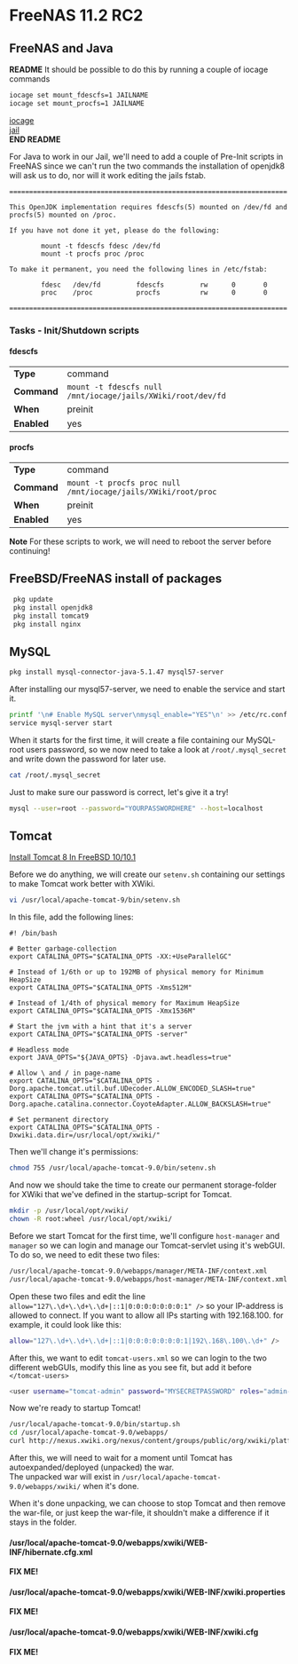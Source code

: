 # FreeNAS 11.2 RC2
## FreeNAS and Java
  
**README**
It should be possible to do this by running a couple of iocage commands

```sh
iocage set mount_fdescfs=1 JAILNAME
iocage set mount_procfs=1 JAILNAME
```
[iocage](https://www.freebsd.org/cgi/man.cgi?query=iocage)  
[jail](https://www.freebsd.org/cgi/man.cgi?query=jail)  
**END README**

For Java to work in our Jail, we'll need to add a couple of Pre-Init scripts in FreeNAS since we can't run the two commands the installation of openjdk8 will ask us to do, nor will it work editing the jails fstab.

```
======================================================================

This OpenJDK implementation requires fdescfs(5) mounted on /dev/fd and
procfs(5) mounted on /proc.

If you have not done it yet, please do the following:

        mount -t fdescfs fdesc /dev/fd
        mount -t procfs proc /proc

To make it permanent, you need the following lines in /etc/fstab:

        fdesc   /dev/fd         fdescfs         rw      0       0
        proc    /proc           procfs          rw      0       0

======================================================================
```
  
### Tasks - Init/Shutdown scripts
#### fdescfs
  
|||
|:-|:-|
|**Type**|command|
|**Command**|`mount -t fdescfs null /mnt/iocage/jails/XWiki/root/dev/fd`|
|**When**|preinit|
|**Enabled**|yes
  
#### procfs
  
|||
|:-|:-|
|**Type**|command|
|**Command**|`mount -t procfs proc null /mnt/iocage/jails/XWiki/root/proc`|
|**When**|preinit|
|**Enabled**|yes
  
**Note** For these scripts to work, we will need to reboot the server before continuing!
  
## FreeBSD/FreeNAS install of packages
```sh
 pkg update
 pkg install openjdk8
 pkg install tomcat9
 pkg install nginx
```
  
## MySQL

```sh
pkg install mysql-connector-java-5.1.47 mysql57-server
```  

After installing our mysql57-server, we need to enable the service and start it.
```sh
printf '\n# Enable MySQL server\nmysql_enable="YES"\n' >> /etc/rc.conf
service mysql-server start
```

When it starts for the first time, it will create a file containing our MySQL-root users password, so we now need to take a look at `/root/.mysql_secret` and write down the password for later use.
```sh
cat /root/.mysql_secret
```

Just to make sure our password is correct, let's give it a try!
```sh
mysql --user=root --password="YOURPASSWORDHERE" --host=localhost
```
  
  
## Tomcat

[Install Tomcat 8 In FreeBSD 10/10.1](https://www.unixmen.com/install-tomcat-7-freebsd-9-3/)  

Before we do anything, we will create our `setenv.sh` containing our settings to make Tomcat work better with XWiki.

```sh
vi /usr/local/apache-tomcat-9/bin/setenv.sh
```

In this file, add the following lines:

```
#! /bin/bash 

# Better garbage-collection 
export CATALINA_OPTS="$CATALINA_OPTS -XX:+UseParallelGC" 

# Instead of 1/6th or up to 192MB of physical memory for Minimum HeapSize 
export CATALINA_OPTS="$CATALINA_OPTS -Xms512M" 

# Instead of 1/4th of physical memory for Maximum HeapSize 
export CATALINA_OPTS="$CATALINA_OPTS -Xmx1536M" 

# Start the jvm with a hint that it's a server 
export CATALINA_OPTS="$CATALINA_OPTS -server" 

# Headless mode 
export JAVA_OPTS="${JAVA_OPTS} -Djava.awt.headless=true" 

# Allow \ and / in page-name 
export CATALINA_OPTS="$CATALINA_OPTS -Dorg.apache.tomcat.util.buf.UDecoder.ALLOW_ENCODED_SLASH=true" 
export CATALINA_OPTS="$CATALINA_OPTS -Dorg.apache.catalina.connector.CoyoteAdapter.ALLOW_BACKSLASH=true" 

# Set permanent directory 
export CATALINA_OPTS="$CATALINA_OPTS -Dxwiki.data.dir=/usr/local/opt/xwiki/"
```

Then we'll change it's permissions:
```sh
chmod 755 /usr/local/apache-tomcat-9.0/bin/setenv.sh
```

And now we should take the time to create our permanent storage-folder for XWiki that we've defined in the startup-script for Tomcat.

```sh
mkdir -p /usr/local/opt/xwiki/
chown -R root:wheel /usr/local/opt/xwiki/
```

Before we start Tomcat for the first time, we'll configure `host-manager` and `manager` so we can login and manage our Tomcat-servlet using it's webGUI.
To do so, we need to edit these two files:
```sh 
/usr/local/apache-tomcat-9.0/webapps/manager/META-INF/context.xml
/usr/local/apache-tomcat-9.0/webapps/host-manager/META-INF/context.xml
```

Open these two files and edit the line `allow="127\.\d+\.\d+\.\d+|::1|0:0:0:0:0:0:0:1" />` so your IP-address is allowed to connect.
If you want to allow all IPs starting with 192.168.100. for example, it could look like this:
```sh
allow="127\.\d+\.\d+\.\d+|::1|0:0:0:0:0:0:0:1|192\.168\.100\.\d+" />
```

After this, we want to edit `tomcat-users.xml` so we can login to the two different webGUIs, modify this line as you see fit, but add it before `</tomcat-users>`

```sh
<user username="tomcat-admin" password="MYSECRETPASSWORD" roles="admin-gui,manager-gui,manager-status"/>
```


Now we're ready to startup Tomcat!

```sh
/usr/local/apache-tomcat-9.0/bin/startup.sh
cd /usr/local/apache-tomcat-9.0/webapps/
curl http://nexus.xwiki.org/nexus/content/groups/public/org/xwiki/platform/xwiki-platform-distribution-war/9.11.8/xwiki-platform-distribution-war-9.11.8.war --output xwiki.war
```

After this, we will need to wait for a moment until Tomcat has autoexpanded/deployed (unpacked) the war.  
The unpacked war will exist in `/usr/local/apache-tomcat-9.0/webapps/xwiki/` when it's done.  

When it's done unpacking, we can choose to stop Tomcat and then remove the war-file, or just keep the war-file, it shouldn't make a difference if it stays in the folder.



#### /usr/local/apache-tomcat-9.0/webapps/xwiki/WEB-INF/hibernate.cfg.xml

**FIX ME!**


#### /usr/local/apache-tomcat-9.0/webapps/xwiki/WEB-INF/xwiki.properties 

**FIX ME!**

#### /usr/local/apache-tomcat-9.0/webapps/xwiki/WEB-INF/xwiki.cfg 

**FIX ME!**
